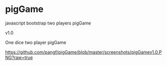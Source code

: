# pigGame
javascript bootstrap two players pigGame

v1.0

One dice two player pigGame

https://github.com/pangf/pigGame/blob/master/screenshots/pigGamev1.0.PNG?raw=true
